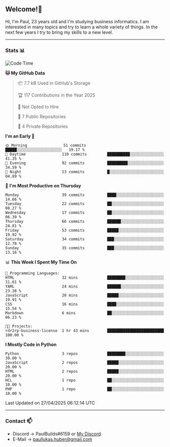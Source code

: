 ## Welcome!👋

Hi, I'm Paul, 23 years old and I'm studying business informatics. I am interested in many topics and try to learn a whole variety of things. In the next few years I try to bring my skills to a new level.

---
### Stats 📊

<!--START_SECTION:waka-->
![Code Time](http://img.shields.io/badge/Code%20Time-117%20hrs%2052%20mins-blue)

**🐱 My GitHub Data** 

> 📦 7.7 kB Used in GitHub's Storage 
 > 
> 🏆 117 Contributions in the Year 2025
 > 
> 🚫 Not Opted to Hire
 > 
> 📜 7 Public Repositories 
 > 
> 🔑 4 Private Repositories 
 > 
**I'm an Early 🐤** 

```text
🌞 Morning                51 commits          █████░░░░░░░░░░░░░░░░░░░░   19.17 % 
🌆 Daytime                110 commits         ██████████░░░░░░░░░░░░░░░   41.35 % 
🌃 Evening                92 commits          █████████░░░░░░░░░░░░░░░░   34.59 % 
🌙 Night                  13 commits          █░░░░░░░░░░░░░░░░░░░░░░░░   04.89 % 
```
📅 **I'm Most Productive on Thursday** 

```text
Monday                   39 commits          ████░░░░░░░░░░░░░░░░░░░░░   14.66 % 
Tuesday                  22 commits          ██░░░░░░░░░░░░░░░░░░░░░░░   08.27 % 
Wednesday                17 commits          ██░░░░░░░░░░░░░░░░░░░░░░░   06.39 % 
Thursday                 66 commits          ██████░░░░░░░░░░░░░░░░░░░   24.81 % 
Friday                   53 commits          █████░░░░░░░░░░░░░░░░░░░░   19.92 % 
Saturday                 34 commits          ███░░░░░░░░░░░░░░░░░░░░░░   12.78 % 
Sunday                   35 commits          ███░░░░░░░░░░░░░░░░░░░░░░   13.16 % 
```


📊 **This Week I Spent My Time On** 

```text
💬 Programming Languages: 
HTML                     32 mins             ████████░░░░░░░░░░░░░░░░░   31.61 % 
YAML                     24 mins             ██████░░░░░░░░░░░░░░░░░░░   23.38 % 
JavaScript               20 mins             █████░░░░░░░░░░░░░░░░░░░░   19.91 % 
CSS                      16 mins             ████░░░░░░░░░░░░░░░░░░░░░   15.54 % 
Markdown                 6 mins              ██░░░░░░░░░░░░░░░░░░░░░░░   06.23 % 

🐱‍💻 Projects: 
rdr2rp-business-license  1 hr 43 mins        █████████████████████████   100.00 % 
```

**I Mostly Code in Python** 

```text
Python                   3 repos             ████████░░░░░░░░░░░░░░░░░   30.00 % 
JavaScript               2 repos             █████░░░░░░░░░░░░░░░░░░░░   20.00 % 
HTML                     2 repos             █████░░░░░░░░░░░░░░░░░░░░   20.00 % 
HCL                      1 repo              ██░░░░░░░░░░░░░░░░░░░░░░░   10.00 % 
PHP                      1 repo              ██░░░░░░░░░░░░░░░░░░░░░░░   10.00 % 
```




 Last Updated on 27/04/2025 06:12:14 UTC
<!--END_SECTION:waka-->

---
### Contact 📫

* Discord -> PaulBuilds#6159 or [My Discord](https://discord.gg/7kq6UnB)
* E-Mail -> paullukas.huber@gmail.com
